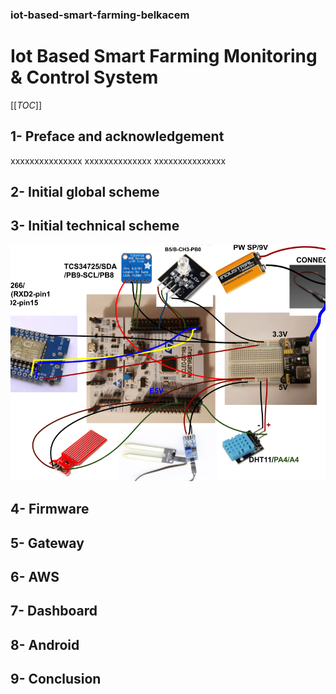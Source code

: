 ### iot-based-smart-farming-belkacem

# Iot Based Smart Farming  Monitoring & Control System

[[_TOC_]]

## 1- Preface and acknowledgement

xxxxxxxxxxxxxxx
xxxxxxxxxxxxxx
xxxxxxxxxxxxxxx

## 2- Initial global scheme

## 3- Initial technical scheme
![Semantic description of image](/images/initial-wiring-scheme.png "Initial wiring scheme")


## 4- Firmware

## 5- Gateway

## 6- AWS

## 7- Dashboard

## 8- Android

## 9- Conclusion


